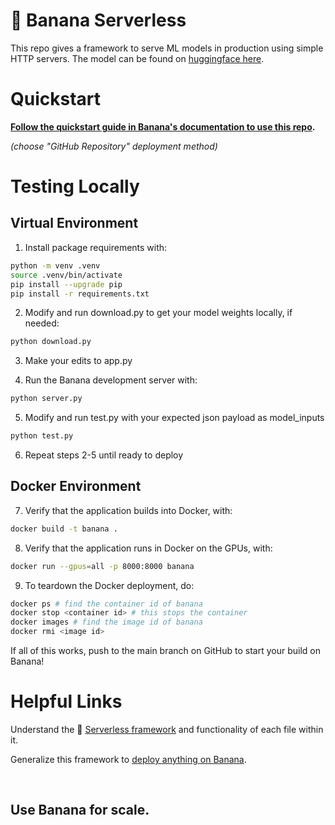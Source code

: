 
# 🍌 Banana Serverless

This repo gives a framework to serve ML models in production using simple HTTP servers. The model can be found on [huggingface here](https://huggingface.co/sebastian-hofstaetter/distilbert-dot-tas_b-b256-msmarco).

# Quickstart
**[Follow the quickstart guide in Banana's documentation to use this repo](https://docs.banana.dev/banana-docs/quickstart).** 

*(choose "GitHub Repository" deployment method)*

# Testing Locally

## Virtual Environment
1) Install package requirements with:

```bash
python -m venv .venv
source .venv/bin/activate
pip install --upgrade pip
pip install -r requirements.txt
```
2) Modify and run download.py to get your model weights locally, if needed:
```bash
python download.py
```

3) Make your edits to app.py 

4) Run the Banana development server with:
```bash
python server.py
```

5) Modify and run test.py with your expected json payload as model_inputs
```bash
python test.py
```
6) Repeat steps 2-5 until ready to deploy

## Docker Environment
7) Verify that the application builds into Docker, with:
```bash
docker build -t banana .
```
8) Verify that the application runs in Docker on the GPUs, with:
```bash
docker run --gpus=all -p 8000:8000 banana
```
9) To teardown the Docker deployment, do:
```bash
docker ps # find the container id of banana
docker stop <container id> # this stops the container
docker images # find the image id of banana
docker rmi <image id>
```

If all of this works, push to the main branch on GitHub to start your build on Banana!
<br>

# Helpful Links
Understand the 🍌 [Serverless framework](https://docs.banana.dev/banana-docs/core-concepts/inference-server/serverless-framework) and functionality of each file within it.

Generalize this framework to [deploy anything on Banana](https://docs.banana.dev/banana-docs/resources/how-to-serve-anything-on-banana).

<br>

## Use Banana for scale.
